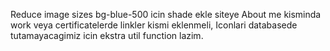 Reduce image sizes
bg-blue-500 icin shade ekle siteye
About me kisminda work veya certificatelerde linkler kismi eklenmeli, Iconlari databasede tutamayacagimiz icin ekstra util function lazim.